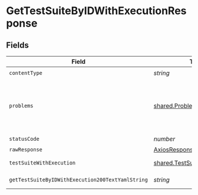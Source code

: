 # GetTestSuiteByIDWithExecutionResponse


## Fields

| Field                                                                          | Type                                                                           | Required                                                                       | Description                                                                    |
| ------------------------------------------------------------------------------ | ------------------------------------------------------------------------------ | ------------------------------------------------------------------------------ | ------------------------------------------------------------------------------ |
| `contentType`                                                                  | *string*                                                                       | :heavy_check_mark:                                                             | N/A                                                                            |
| `problems`                                                                     | [shared.Problem](../../models/shared/problem.md)[]                             | :heavy_minus_sign:                                                             | problem with getting test suite with execution from storage                    |
| `statusCode`                                                                   | *number*                                                                       | :heavy_check_mark:                                                             | N/A                                                                            |
| `rawResponse`                                                                  | [AxiosResponse>](https://axios-http.com/docs/res_schema)                       | :heavy_minus_sign:                                                             | N/A                                                                            |
| `testSuiteWithExecution`                                                       | [shared.TestSuiteWithExecution](../../models/shared/testsuitewithexecution.md) | :heavy_minus_sign:                                                             | successful operation                                                           |
| `getTestSuiteByIDWithExecution200TextYamlString`                               | *string*                                                                       | :heavy_minus_sign:                                                             | successful operation                                                           |